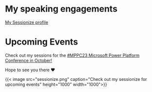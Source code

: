 # My speaking engagements

[My Sessionize profile](https://sessionize.com/nathalie-leenders-den-nijs)

# Upcoming Events

Check out my sessions for the [#MPPC23 Microsoft Power Platform Conference in October!](https://powerplatformconf.com/#!/speaker/Nathalie%20Leenders/2683)

Hope to see you there :heart:


{{< image src="sessionize.png" caption="Check out my sessionize for upcoming events" height="1000" width="1000">}}

<script type="text/javascript" src="https://sessionize.com/api/speaker/events/a228ca55-9d76-4c62-8f5f-c88a127fc6a1/0x1xe9ff00x"></script>